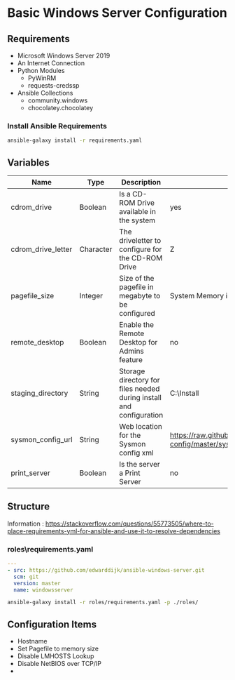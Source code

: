 # Basic Windows Server Configuration

## Requirements

- Microsoft Windows Server 2019
- An Internet Connection
- Python Modules
    - PyWinRM
    - requests-credssp
- Ansible Collections
    - community.windows
    - chocolatey.chocolatey

### Install Ansible Requirements

```bash
ansible-galaxy install -r requirements.yaml
```

## Variables


| Name | Type |Description | Default | 
|------|------|-------|---------|
| cdrom_drive | Boolean | Is a CD-ROM Drive available in the system | yes |
| cdrom_drive_letter | Character | The driveletter to configure for the CD-ROM Drive | Z |
| pagefile_size | Integer | Size of the pagefile in megabyte to be configured | System Memory in MB |
| remote_desktop | Boolean | Enable the Remote Desktop for Admins feature | no |
| staging_directory | String | Storage directory for files needed during install and configuration | C:\Install |
| sysmon_config_url | String | Web location for the Sysmon config xml | https://raw.githubusercontent.com/SwiftOnSecurity/sysmon-config/master/sysmonconfig-export.xml |
| print_server | Boolean | Is the server a Print Server | no |

## Structure

Information : https://stackoverflow.com/questions/55773505/where-to-place-requirements-yml-for-ansible-and-use-it-to-resolve-dependencies

### roles\requirements.yaml

```yaml
---    
- src: https://github.com/edwarddijk/ansible-windows-server.git
  scm: git
  version: master
  name: windowsserver
```

```bash
ansible-galaxy install -r roles/requirements.yaml -p ./roles/
```

## Configuration Items

- Hostname
- Set Pagefile to memory size 
- Disable LMHOSTS Lookup
- Disable NetBIOS over TCP/IP
- 
